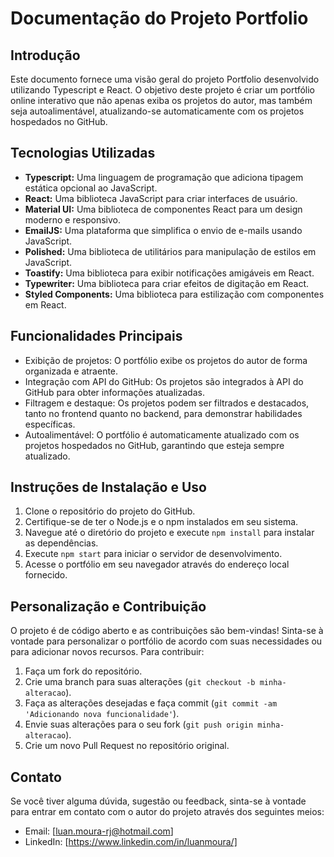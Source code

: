 # Documentação do Projeto Portfolio

## Introdução
Este documento fornece uma visão geral do projeto Portfolio desenvolvido utilizando Typescript e React. O objetivo deste projeto é criar um portfólio online interativo que não apenas exiba os projetos do autor, mas também seja autoalimentável, atualizando-se automaticamente com os projetos hospedados no GitHub.

## Tecnologias Utilizadas
- **Typescript:** Uma linguagem de programação que adiciona tipagem estática opcional ao JavaScript.
- **React:** Uma biblioteca JavaScript para criar interfaces de usuário.
- **Material UI:** Uma biblioteca de componentes React para um design moderno e responsivo.
- **EmailJS:** Uma plataforma que simplifica o envio de e-mails usando JavaScript.
- **Polished:** Uma biblioteca de utilitários para manipulação de estilos em JavaScript.
- **Toastify:** Uma biblioteca para exibir notificações amigáveis em React.
- **Typewriter:** Uma biblioteca para criar efeitos de digitação em React.
- **Styled Components:** Uma biblioteca para estilização com componentes em React.

## Funcionalidades Principais
- Exibição de projetos: O portfólio exibe os projetos do autor de forma organizada e atraente.
- Integração com API do GitHub: Os projetos são integrados à API do GitHub para obter informações atualizadas.
- Filtragem e destaque: Os projetos podem ser filtrados e destacados, tanto no frontend quanto no backend, para demonstrar habilidades específicas.
- Autoalimentável: O portfólio é automaticamente atualizado com os projetos hospedados no GitHub, garantindo que esteja sempre atualizado.

## Instruções de Instalação e Uso
1. Clone o repositório do projeto do GitHub.
2. Certifique-se de ter o Node.js e o npm instalados em seu sistema.
3. Navegue até o diretório do projeto e execute `npm install` para instalar as dependências.
4. Execute `npm start` para iniciar o servidor de desenvolvimento.
5. Acesse o portfólio em seu navegador através do endereço local fornecido.

## Personalização e Contribuição
O projeto é de código aberto e as contribuições são bem-vindas! Sinta-se à vontade para personalizar o portfólio de acordo com suas necessidades ou para adicionar novos recursos. Para contribuir:
1. Faça um fork do repositório.
2. Crie uma branch para suas alterações (`git checkout -b minha-alteracao`).
3. Faça as alterações desejadas e faça commit (`git commit -am 'Adicionando nova funcionalidade'`).
4. Envie suas alterações para o seu fork (`git push origin minha-alteracao`).
5. Crie um novo Pull Request no repositório original.

## Contato
Se você tiver alguma dúvida, sugestão ou feedback, sinta-se à vontade para entrar em contato com o autor do projeto através dos seguintes meios:
- Email: [luan.moura-rj@hotmail.com]
- LinkedIn: [https://www.linkedin.com/in/luanmoura/]

